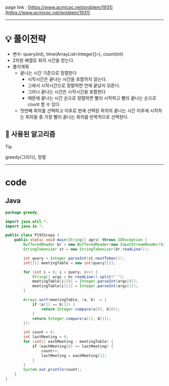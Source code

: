 page link : [https://www.acmicpc.net/problem/1931](https://www.acmicpc.net/problem/1931)

---

# 💡 풀이전략

- 변수: query(int), time(ArrayList<Integer[]>), count(int)
- 2차원 배열로 회의 시간을 받는다.
- 풀이계획
    - 끝나는 시간 기준으로 정렬한다
        - 시작시간은 끝나는 시간을 포함하지 않는다.
        - 그래서 시작시간으로 정렬하면 언제 끝날지 모른다.
        - 그러나 끝나는 시간은 시작시간을 포함한다
        - 때문에 끝나는 시간 순으로 정렬하면 빨리 시작하고 빨리 끝나는 순으로 count 할 수 있다
    - 첫번째 회의를 선택하고 이후로 현재 선택된 회의의 끝나는 시간 이후에 시작하는 회의들 중 가장 빨리 끝나는 회의를 반복적으로 선택한다.

## 🎨 사용된 알고리즘


> [!tip]
> greedy(그리디), 정렬

---

# code

## Java

```java
package greedy;

import java.util.*;
import java.io.*;

public class P1931copy {
    public static void main(String[] agrs) throws IOException {
        BufferedReader br = new BufferedReader(new InputStreamReader(System.in));
        StringTokenizer st = new StringTokenizer(br.readLine());

        int query = Integer.parseInt(st.nextToken());
        int[][] meetingTable = new int[query][2];

        for (int i = 0; i < query; i++) {
            String[] args = br.readLine().split(" ");
            meetingTable[i][0] = Integer.parseInt(args[0]);
            meetingTable[i][1] = Integer.parseInt(args[1]);
        }

        Arrays.sort(meetingTable, (a, b) -> {
            if (a[1] == b[1]) {
                return Integer.compare(a[0], b[0]);
            }
            return Integer.compare(a[1], b[1]);
        });

        int count = 0;
        int lastMeeting = 0;
        for (int[] eachMeeting : meetingTable) {
            if (eachMeeting[0] >= lastMeeting) {
                count++;
                lastMeeting = eachMeeting[1];
            }
        }
        System.out.println(count);
    }
}

```
